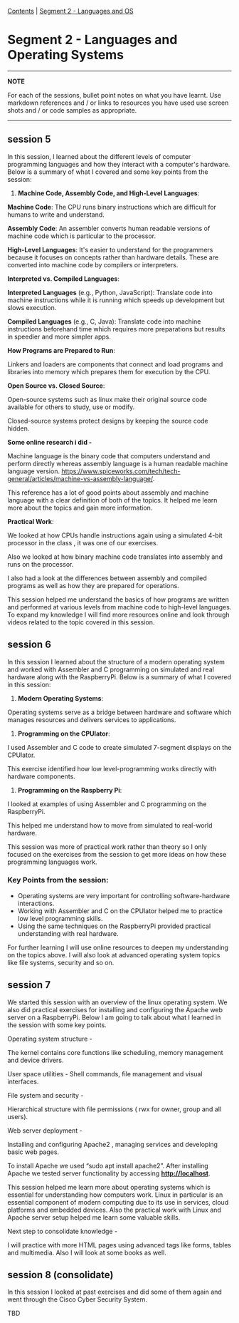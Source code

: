 [Contents](../personal_learning_record/personal_learning_record.md) | [Segment 2 - Languages and OS](../personal_learning_record/segment2.md) 

# Segment 2 - Languages and Operating Systems

---
**NOTE**

For each of the sessions, bullet point notes on what you have learnt.
Use markdown references and / or links to resources you have used
use  screen shots and / or code samples as appropriate.

---

## session 5


In this session, I learned about the different levels of computer programming languages and how they interact with a computer's hardware. Below is a summary of what I covered and some key points from the session:

1. **Machine Code, Assembly Code, and High-Level Languages**:

**Machine Code**: The CPU runs binary instructions which are difficult for humans to write and understand.

**Assembly Code**: An assembler converts human readable versions of machine code which is particular to the processor.

**High-Level Languages**: It's easier to understand for the programmers because it focuses on concepts rather than hardware details. These are converted into machine code by compilers or interpreters.

**Interpreted vs. Compiled Languages**:

**Interpreted Languages** (e.g., Python, JavaScript): Translate code into machine instructions while it is running which speeds up development but slows execution.

**Compiled Languages** (e.g., C, Java): Translate code into machine instructions beforehand time which requires more preparations but results in speedier and more simpler apps.

**How Programs are Prepared to Run**:

Linkers and loaders are components that connect and load programs and libraries into memory which prepares them for execution by the CPU.

**Open Source vs. Closed Source**:

Open-source systems such as linux make their original source code available for others to study, use or modify.

Closed-source systems protect designs by keeping the source code hidden.

**Some online research i did -**

Machine language is the binary code that computers understand and perform directly whereas assembly language is a human readable machine language version. <https://www.spiceworks.com/tech/tech-general/articles/machine-vs-assembly-language/>.

This reference has a lot of good points about assembly and machine language with a clear definition of both of the topics. It helped me learn more about the topics and gain more information.

**Practical Work**:

We looked at how CPUs handle instructions again using a simulated 4-bit processor in the class , it was one of our exercises.

Also we looked at how binary machine code translates into assembly and runs on the processor.

I also had a look at the differences between assembly and compiled programs as well as how they are prepared for operations.

This session helped me understand the basics of how programs are written and performed at various levels from machine code to high-level languages. To expand my knowledge I will find more resources online and look through videos related to the topic covered in this session.



## session 6

In this session I learned about the structure of a modern operating system and worked with Assembler and C programming on simulated and real hardware along with the RaspberryPi. Below is a summary of what I covered in this session:

1. **Modern Operating Systems**:

Operating systems serve as a bridge between hardware and software which manages resources and delivers services to applications.

1. **Programming on the CPUlator**:

I used Assembler and C code to create simulated 7-segment displays on the CPUlator.

This exercise identified how low level-programming works directly with hardware components.

1. **Programming on the Raspberry Pi**:

I looked at examples of using Assembler and C programming on the RaspberryPi.

This helped me understand how to move from simulated to real-world hardware.

This session was more of practical work rather than theory so I only focused on the exercises from the session to get more ideas on how these programming languages work.

### **Key Points from the session:**

- Operating systems are very important for controlling software-hardware interactions.
- Working with Assembler and C on the CPUlator helped me to practice low level programming skills.
- Using the same techniques on the RaspberryPi provided practical understanding with real hardware.

For further learning I will use online resources to deepen my understanding on the topics above. I will also look at advanced operating system topics like file systems, security and so on.


## session 7

We started this session with an overview of the linux operating system. We also did practical exercises for installing and configuring the Apache web server on a RaspberryPi. Below I am going to talk about what I learned in the session with some key points.

Operating system structure -

The kernel contains core functions like scheduling, memory management and device drivers.

User space utilities - Shell commands, file management and visual interfaces.

File system and security -

Hierarchical structure with file permissions ( rwx for owner, group and all users).

Web server deployment -

Installing and configuring Apache2 , managing services and developing basic web pages.

To install Apache we used “sudo apt install apache2”. After installing Apache we tested server functionality by accessing [**http://localhost**](http://localhost).

This session helped me learn more about operating systems which is essential for understanding how computers work. Linux in particular is an essential component of modern computing due to its use in services, cloud platforms and embedded devices. Also the practical work with Linux and Apache server setup helped me learn some valuable skills.

Next step to consolidate knowledge -

I will practice with more HTML pages using advanced tags like forms, tables and multimedia. Also I will look at some books as well.

## session 8 (consolidate)

In this session I looked at past exercises and did some of them again and went through the Cisco Cyber Security System.

TBD

